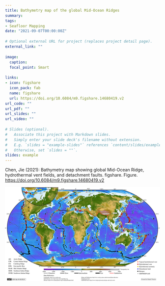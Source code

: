 ```yaml
---
title: Bathymetry map of the global Mid-Ocean Ridges
summary: 
tags:
- Seafloor Mapping
date: "2021-09-07T00:00:00Z"

# Optional external URL for project (replaces project detail page).
external_link: ""

image:
  caption: 
  focal_point: Smart

links:
- icon: figshare
  icon_pack: fab
  name: figshare
  url: https://doi.org/10.6084/m9.figshare.14680419.v2
url_code: ""
url_pdf: ""
url_slides: ""
url_video: ""

# Slides (optional).
#   Associate this project with Markdown slides.
#   Simply enter your slide deck's filename without extension.
#   E.g. `slides = "example-slides"` references `content/slides/example-slides.md`.
#   Otherwise, set `slides = ""`.
slides: example
---
```


Chen, Jie (2021): Bathymetry map showing global Mid-Ocean Ridge, hydrothermal vent fields, and detachment faults. figshare. Figure. https://doi.org/10.6084/m9.figshare.14680419.v2 

![featured](featured.jpg)
